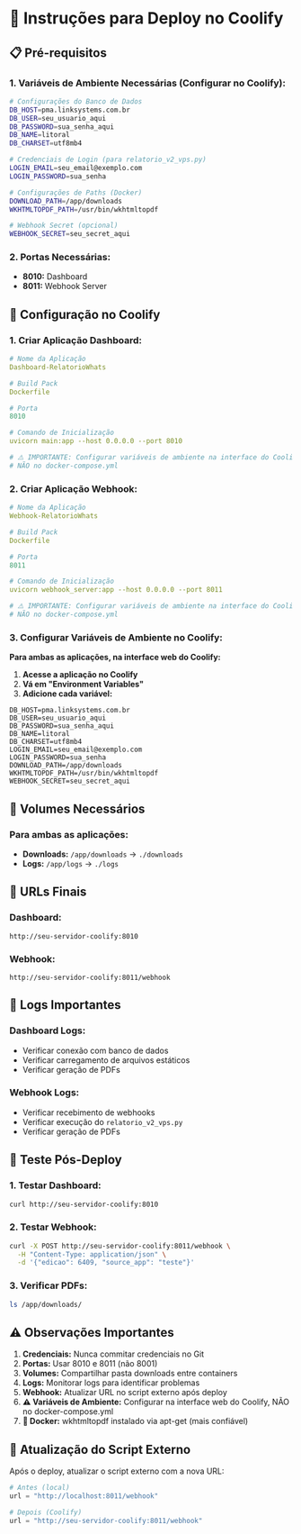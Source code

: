 # 🚀 Instruções para Deploy no Coolify

## 📋 **Pré-requisitos**

### **1. Variáveis de Ambiente Necessárias (Configurar no Coolify):**

```bash
# Configurações do Banco de Dados
DB_HOST=pma.linksystems.com.br
DB_USER=seu_usuario_aqui
DB_PASSWORD=sua_senha_aqui
DB_NAME=litoral
DB_CHARSET=utf8mb4

# Credenciais de Login (para relatorio_v2_vps.py)
LOGIN_EMAIL=seu_email@exemplo.com
LOGIN_PASSWORD=sua_senha

# Configurações de Paths (Docker)
DOWNLOAD_PATH=/app/downloads
WKHTMLTOPDF_PATH=/usr/bin/wkhtmltopdf

# Webhook Secret (opcional)
WEBHOOK_SECRET=seu_secret_aqui
```

### **2. Portas Necessárias:**
- **8010:** Dashboard
- **8011:** Webhook Server

## 🔧 **Configuração no Coolify**

### **1. Criar Aplicação Dashboard:**

```yaml
# Nome da Aplicação
Dashboard-RelatorioWhats

# Build Pack
Dockerfile

# Porta
8010

# Comando de Inicialização
uvicorn main:app --host 0.0.0.0 --port 8010

# ⚠️ IMPORTANTE: Configurar variáveis de ambiente na interface do Coolify
# NÃO no docker-compose.yml
```

### **2. Criar Aplicação Webhook:**

```yaml
# Nome da Aplicação
Webhook-RelatorioWhats

# Build Pack
Dockerfile

# Porta
8011

# Comando de Inicialização
uvicorn webhook_server:app --host 0.0.0.0 --port 8011

# ⚠️ IMPORTANTE: Configurar variáveis de ambiente na interface do Coolify
# NÃO no docker-compose.yml
```

### **3. Configurar Variáveis de Ambiente no Coolify:**

**Para ambas as aplicações, na interface web do Coolify:**

1. **Acesse a aplicação no Coolify**
2. **Vá em "Environment Variables"**
3. **Adicione cada variável:**

```
DB_HOST=pma.linksystems.com.br
DB_USER=seu_usuario_aqui
DB_PASSWORD=sua_senha_aqui
DB_NAME=litoral
DB_CHARSET=utf8mb4
LOGIN_EMAIL=seu_email@exemplo.com
LOGIN_PASSWORD=sua_senha
DOWNLOAD_PATH=/app/downloads
WKHTMLTOPDF_PATH=/usr/bin/wkhtmltopdf
WEBHOOK_SECRET=seu_secret_aqui
```

## 📁 **Volumes Necessários**

### **Para ambas as aplicações:**
- **Downloads:** `/app/downloads` → `./downloads`
- **Logs:** `/app/logs` → `./logs`

## 🔗 **URLs Finais**

### **Dashboard:**
```
http://seu-servidor-coolify:8010
```

### **Webhook:**
```
http://seu-servidor-coolify:8011/webhook
```

## 📝 **Logs Importantes**

### **Dashboard Logs:**
- Verificar conexão com banco de dados
- Verificar carregamento de arquivos estáticos
- Verificar geração de PDFs

### **Webhook Logs:**
- Verificar recebimento de webhooks
- Verificar execução do `relatorio_v2_vps.py`
- Verificar geração de PDFs

## 🎯 **Teste Pós-Deploy**

### **1. Testar Dashboard:**
```bash
curl http://seu-servidor-coolify:8010
```

### **2. Testar Webhook:**
```bash
curl -X POST http://seu-servidor-coolify:8011/webhook \
  -H "Content-Type: application/json" \
  -d '{"edicao": 6409, "source_app": "teste"}'
```

### **3. Verificar PDFs:**
```bash
ls /app/downloads/
```

## ⚠️ **Observações Importantes**

1. **Credenciais:** Nunca commitar credenciais no Git
2. **Portas:** Usar 8010 e 8011 (não 8001)
3. **Volumes:** Compartilhar pasta downloads entre containers
4. **Logs:** Monitorar logs para identificar problemas
5. **Webhook:** Atualizar URL no script externo após deploy
6. **⚠️ Variáveis de Ambiente:** Configurar na interface web do Coolify, NÃO no docker-compose.yml
7. **🐳 Docker:** wkhtmltopdf instalado via apt-get (mais confiável)

## 🔄 **Atualização do Script Externo**

Após o deploy, atualizar o script externo com a nova URL:

```python
# Antes (local)
url = "http://localhost:8011/webhook"

# Depois (Coolify)
url = "http://seu-servidor-coolify:8011/webhook"
``` 